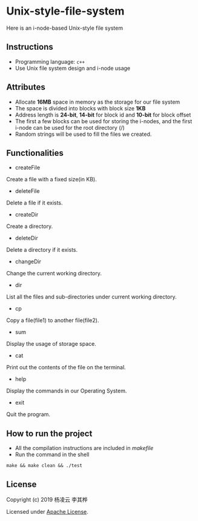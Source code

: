 # Unix-style-file-system

Here is an i-node-based Unix-style file system

## Instructions

- Programming language: `c++`
- Use Unix file system design and i-node usage

## Attributes

- Allocate **16MB** space in memory as the storage for our file system
- The space is divided into blocks with block size **1KB**
- Address length is **24-bit**, **14-bit** for block id and **10-bit** for block offset
- The first a few blocks can be used for storing the i-nodes, and the first i-node can be used for the root directory (/)
- Random strings will be used to fill the files we created.

## Functionalities

- createFile <fileName> <fileSize>

Create a file with a fixed size(in KB).

- deleteFile <fileName>

Delete a file if it exists.

- createDir <dirPath>

Create a directory.

- deleteDir <dirPath>

Delete a directory if it exists.

- changeDir <dirPath>

Change the current working directory.

- dir

List all the files and sub-directories under current working directory.

- cp <fileName1> <fileName2>

Copy a file(file1) to another file(file2).

- sum

Display the usage of storage space.

- cat <fileName>

Print out the contents of the file on the terminal.

- help

Display the commands in our Operating System.

- exit

Quit the program.

## How to run the project

- All the compilation instructions are included in *makefile*
- Run the command in the shell

```shell
make && make clean && ./test
```
## License

Copyright (c) 2019 杨凌云 李其桦

Licensed under [Apache License](https://github.com/mental2008/Unix-style-file-system/blob/master/LICENSE).